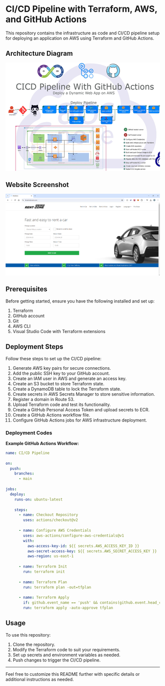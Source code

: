 # CI/CD Pipeline with Terraform, AWS, and GitHub Actions

This repository contains the infrastructure as code and CI/CD pipeline setup for deploying an application on AWS using Terraform and GitHub Actions.

## Architecture Diagram

![Architecture Diagram](architecture_diagram.png)

## Website Screenshot

![Website Screenshot](website_screenshot.png)

## Prerequisites

Before getting started, ensure you have the following installed and set up:

1. Terraform
2. GitHub account
3. Git
4. AWS CLI
5. Visual Studio Code with Terraform extensions

## Deployment Steps

Follow these steps to set up the CI/CD pipeline:

1. Generate AWS key pairs for secure connections.
2. Add the public SSH key to your GitHub account.
3. Create an IAM user in AWS and generate an access key.
4. Create an S3 bucket to store Terraform state.
5. Create a DynamoDB table to lock the Terraform state.
6. Create secrets in AWS Secrets Manager to store sensitive information.
7. Register a domain in Route 53.
8. Upload Terraform code and test its functionality.
9. Create a GitHub Personal Access Token and upload secrets to ECR.
10. Create a GitHub Actions workflow file.
11. Configure GitHub Actions jobs for AWS infrastructure deployment.

### Deployment Codes

**Example GitHub Actions Workflow:**

```yaml
name: CI/CD Pipeline

on:
  push:
    branches:
      - main

jobs:
  deploy:
    runs-on: ubuntu-latest

    steps:
      - name: Checkout Repository
        uses: actions/checkout@v2

      - name: Configure AWS Credentials
        uses: aws-actions/configure-aws-credentials@v1
        with:
          aws-access-key-id: ${{ secrets.AWS_ACCESS_KEY_ID }}
          aws-secret-access-key: ${{ secrets.AWS_SECRET_ACCESS_KEY }}
          aws-region: us-east-1

      - name: Terraform Init
        run: terraform init

      - name: Terraform Plan
        run: terraform plan -out=tfplan

      - name: Terraform Apply
        if: github.event_name == 'push' && contains(github.event.head_commit.message, '[terraform apply]')
        run: terraform apply -auto-approve tfplan
```

## Usage

To use this repository:

1. Clone the repository.
2. Modify the Terraform code to suit your requirements.
3. Set up secrets and environment variables as needed.
4. Push changes to trigger the CI/CD pipeline.

---

Feel free to customize this README further with specific details or additional instructions as needed.
